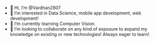 - 👋 Hi, I’m @Vardhan2807
- 👀 I’m interested in Data Science, mobile app development, web development!
- 🌱 I’m currently learning Computer Vision.
- 💞️ I’m looking to collaborate on any kind of exposure to expand my knowledge on existing or new technologies! Always eager to learn!

<!---
Vardhan2807/Vardhan2807 is a ✨ special ✨ repository because its `README.md` (this file) appears on your GitHub profile.
You can click the Preview link to take a look at your changes.
--->
